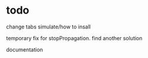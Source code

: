 # todo

<!-- make more modular: provide level and tabIndex as data-\*   -->
<!-- fast pressing fires native actions   -->
<!-- contain styles   -->
<!-- bring handlers to level folders?   -->
<!-- rewrite handlers + cb support   -->
<!-- focus on 1st   -->
<!-- find parend func   -->
<!-- choose type of element div/input...   -->
<!-- footer apears on click   -->
<!-- one more level for <select>   -->
<!-- change click simulator -->
<!-- add arrows   -->
<!-- full screen simulate   -->
change tabs simulate/how to insall  
<!-- try to avoid ref and see what happens   -->
<!-- is ref necessary?   -->
<!-- try to return in hotkeys example   -->
<!-- try .closest   -->
<!-- add custom shortcuts, ex: / for input   -->
<!-- make subline appear when line is focused   -->
<!-- add handlerprops to every handler   -->
<!-- fix no mixed operators   -->
<!-- put all handlers in onkeydown   -->
<!-- fix click sim   -->
<!-- put stopPropagation validation to every handler   -->
<!-- breakdown styles -->
<!-- fix menu lines   -->
<!-- fix switch enter error   -->
temporary fix for stopPropagation. find another solution  
<!-- implement global handler in wraper?   -->
documentation  
<!-- publish   -->
<!-- app is slightly off viewport   -->
<!-- use arrows or not?   -->

